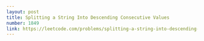 ```yaml
---
layout: post
title: Splitting a String Into Descending Consecutive Values
number: 1849
link: https://leetcode.com/problems/splitting-a-string-into-descending-consecutive-values
---
```

